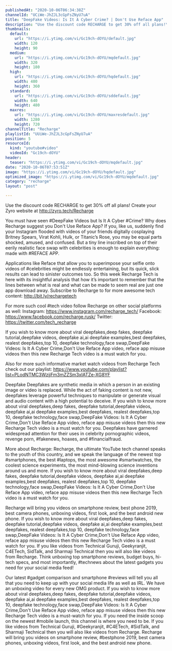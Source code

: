 ```yaml
---
publishedAt: "2020-10-06T06:34:38Z"
channelId: "UCiWe-JhZJL3cGpFsZNyU7uA"
title: "DeepFake Videos: Is It A Cyber Crime? | Don't Use Reface App"
description: "Use the discount code RECHARGE to get 30% off all plans!\nCreate your Zyro website at http://zyro.tech/Recharge\n\nYou must have seen #DeepFake Videos but Is It A Cyber #Crime? Why does Recharge suggest you Don't Use Reface App? If you, like us, suddenly find your Instagram flooded with videos of your friends digitally cosplaying Britney Spears, Virat Kohli, Hulk, or Titanic’s Rose, you may be equal parts shocked, amused, and confused. But a tiny line inscribed on top of their eerily realistic face swap with celebrities is enough to explain everything: made with #REFACE APP.\n\nApplications like Reface that allow you to superimpose your selfie onto videos of #celebrities might be endlessly entertaining, but its quick, slick results can lead to sinister outcomes too. So this week Recharge Tech is here with its insightful analysis that how it’s important to remember that the lines between what is real and what can be made to seem real are just one app download away. Subscribe to Recharge to for more awesome tech content: http://bit.ly/rechargetech\n\nFor more such cool #tech video follow Recharge on other social platforms as well:\nInstagram: https://www.instagram.com/recharge_tech/\nFacebook: https://www.facebook.com/recharge.rusk/\nTwitter: https://twitter.com/tech_recharge\n\nIf you wish to know more about viral deepfakes,deep fakes, deepfake tutorial,deepfake videos, deepfake ai,ai deepfake examples,best deepfakes, realest deepfakes,top 10, deepfake technology,face swap,DeepFake Videos: Is It A Cyber Crime,Don't Use Reface App video, reface app misuse videos then this new Recharge Tech video is a must watch for you. \n\nAlso for more such informative market watch videos from Recharge Tech check out our playlist: https://www.youtube.com/playlist?list=PLodNTMC3WzjjFm3mZZSm3xIATZe-XG8YF\n\nDeepfake\nDeepfakes are synthetic media in which a person in an existing image or video is replaced. While the act of faking content is not new, deepfakes leverage powerful techniques to manipulate or generate visual and audio content with a high potential to deceive. If you wish to know more about viral deepfakes,deep fakes, deepfake tutorial,deepfake videos, deepfake ai,ai deepfake examples,best deepfakes, realest deepfakes,top 10, deepfake technology,face swap,DeepFake Videos: Is It A Cyber Crime,Don't Use Reface App video, reface app misuse videos then this new Recharge Tech video is a must watch for you. Deepfakes have garnered widespread attention for their uses in celebrity pornographic videos, revenge porn, #fakenews, hoaxes, and #financialfraud.\n\nMore about Recharge: \nRecharge, the ultimate YouTube tech channel speaks to the youth of this country, and we speak the language of the newest top #smartphones, the best #laptops, the most awesome #smartwatches, the coolest science experiments, the most mind-blowing science inventions around us and more. If you wish to know more about viral deepfakes,deep fakes, deepfake tutorial,deepfake videos, deepfake ai,ai deepfake examples,best deepfakes, realest deepfakes,top 10, deepfake technology,face swap,DeepFake Videos: Is It A Cyber Crime,Don't Use Reface App video, reface app misuse videos then this new Recharge Tech video is a must watch for you. \n\nRecharge will bring you videos on smartphone review, best phone 2019, best camera phones, unboxing videos, first look, and the best android new phone. If you wish to know more about viral deepfakes,deep fakes, deepfake tutorial,deepfake videos, deepfake ai,ai deepfake examples,best deepfakes, realest deepfakes,top 10, deepfake technology,face swap,DeepFake Videos: Is It A Cyber Crime,Don't Use Reface App video, reface app misuse videos then this new Recharge Tech video is a must watch for you. If you like videos from Technical Guruji, Geekyranjit, C4ETech, SidTalk, and Sharmaji Technical then you will also like videos from Recharge. Think unboxing top smartphone reviews, budget buys, hi-tech specs, and most importantly, #technews about the latest gadgets you need for your social media feed! \n\nOur latest #gadget comparison and smartphone #reviews will tell you all that you need to keep up with your social media life as well as IRL. We have an unboxing video for every new OMG product. If you wish to know more about viral deepfakes,deep fakes, deepfake tutorial,deepfake videos, deepfake ai,ai deepfake examples,best deepfakes, realest deepfakes,top 10, deepfake technology,face swap,DeepFake Videos: Is It A Cyber Crime,Don't Use Reface App video, reface app misuse videos then this new Recharge Tech video is a must-watch for you. If you need the inside scoop on the newest #mobile launch, this channel is where you need to be. If you like videos from Technical Guruji, #Geekyranjit, #C4ETech, #SidTalk, and Sharmaji Technical then you will also like videos from Recharge. Recharge will bring you videos on smartphone review, #bestphone 2019, best camera phones, unboxing videos, first look, and the best android new phone."
thumbnails:
  default:
    url: "https://i.ytimg.com/vi/Gc19ch-dOYU/default.jpg"
    width: 120
    height: 90
  medium:
    url: "https://i.ytimg.com/vi/Gc19ch-dOYU/mqdefault.jpg"
    width: 320
    height: 180
  high:
    url: "https://i.ytimg.com/vi/Gc19ch-dOYU/hqdefault.jpg"
    width: 480
    height: 360
  standard:
    url: "https://i.ytimg.com/vi/Gc19ch-dOYU/sddefault.jpg"
    width: 640
    height: 480
  maxres:
    url: "https://i.ytimg.com/vi/Gc19ch-dOYU/maxresdefault.jpg"
    width: 1280
    height: 720
channelTitle: "Recharge"
playlistId: "UUiWe-JhZJL3cGpFsZNyU7uA"
position: 5
resourceId:
  kind: "youtube#video"
  videoId: "Gc19ch-dOYU"
header:
  teaser: "https://i.ytimg.com/vi/Gc19ch-dOYU/mqdefault.jpg"
date: "2020-10-06T07:53:51Z"
image: "https://i.ytimg.com/vi/Gc19ch-dOYU/hqdefault.jpg"
optimized_image: "https://i.ytimg.com/vi/Gc19ch-dOYU/mqdefault.jpg"
category: "recharge"
layout: "post"

---
```

Use the discount code RECHARGE to get 30% off all plans!
Create your Zyro website at http://zyro.tech/Recharge

You must have seen #DeepFake Videos but Is It A Cyber #Crime? Why does Recharge suggest you Don't Use Reface App? If you, like us, suddenly find your Instagram flooded with videos of your friends digitally cosplaying Britney Spears, Virat Kohli, Hulk, or Titanic’s Rose, you may be equal parts shocked, amused, and confused. But a tiny line inscribed on top of their eerily realistic face swap with celebrities is enough to explain everything: made with #REFACE APP.

Applications like Reface that allow you to superimpose your selfie onto videos of #celebrities might be endlessly entertaining, but its quick, slick results can lead to sinister outcomes too. So this week Recharge Tech is here with its insightful analysis that how it’s important to remember that the lines between what is real and what can be made to seem real are just one app download away. Subscribe to Recharge to for more awesome tech content: http://bit.ly/rechargetech

For more such cool #tech video follow Recharge on other social platforms as well:
Instagram: https://www.instagram.com/recharge_tech/
Facebook: https://www.facebook.com/recharge.rusk/
Twitter: https://twitter.com/tech_recharge

If you wish to know more about viral deepfakes,deep fakes, deepfake tutorial,deepfake videos, deepfake ai,ai deepfake examples,best deepfakes, realest deepfakes,top 10, deepfake technology,face swap,DeepFake Videos: Is It A Cyber Crime,Don't Use Reface App video, reface app misuse videos then this new Recharge Tech video is a must watch for you. 

Also for more such informative market watch videos from Recharge Tech check out our playlist: https://www.youtube.com/playlist?list=PLodNTMC3WzjjFm3mZZSm3xIATZe-XG8YF

Deepfake
Deepfakes are synthetic media in which a person in an existing image or video is replaced. While the act of faking content is not new, deepfakes leverage powerful techniques to manipulate or generate visual and audio content with a high potential to deceive. If you wish to know more about viral deepfakes,deep fakes, deepfake tutorial,deepfake videos, deepfake ai,ai deepfake examples,best deepfakes, realest deepfakes,top 10, deepfake technology,face swap,DeepFake Videos: Is It A Cyber Crime,Don't Use Reface App video, reface app misuse videos then this new Recharge Tech video is a must watch for you. Deepfakes have garnered widespread attention for their uses in celebrity pornographic videos, revenge porn, #fakenews, hoaxes, and #financialfraud.

More about Recharge: 
Recharge, the ultimate YouTube tech channel speaks to the youth of this country, and we speak the language of the newest top #smartphones, the best #laptops, the most awesome #smartwatches, the coolest science experiments, the most mind-blowing science inventions around us and more. If you wish to know more about viral deepfakes,deep fakes, deepfake tutorial,deepfake videos, deepfake ai,ai deepfake examples,best deepfakes, realest deepfakes,top 10, deepfake technology,face swap,DeepFake Videos: Is It A Cyber Crime,Don't Use Reface App video, reface app misuse videos then this new Recharge Tech video is a must watch for you. 

Recharge will bring you videos on smartphone review, best phone 2019, best camera phones, unboxing videos, first look, and the best android new phone. If you wish to know more about viral deepfakes,deep fakes, deepfake tutorial,deepfake videos, deepfake ai,ai deepfake examples,best deepfakes, realest deepfakes,top 10, deepfake technology,face swap,DeepFake Videos: Is It A Cyber Crime,Don't Use Reface App video, reface app misuse videos then this new Recharge Tech video is a must watch for you. If you like videos from Technical Guruji, Geekyranjit, C4ETech, SidTalk, and Sharmaji Technical then you will also like videos from Recharge. Think unboxing top smartphone reviews, budget buys, hi-tech specs, and most importantly, #technews about the latest gadgets you need for your social media feed! 

Our latest #gadget comparison and smartphone #reviews will tell you all that you need to keep up with your social media life as well as IRL. We have an unboxing video for every new OMG product. If you wish to know more about viral deepfakes,deep fakes, deepfake tutorial,deepfake videos, deepfake ai,ai deepfake examples,best deepfakes, realest deepfakes,top 10, deepfake technology,face swap,DeepFake Videos: Is It A Cyber Crime,Don't Use Reface App video, reface app misuse videos then this new Recharge Tech video is a must-watch for you. If you need the inside scoop on the newest #mobile launch, this channel is where you need to be. If you like videos from Technical Guruji, #Geekyranjit, #C4ETech, #SidTalk, and Sharmaji Technical then you will also like videos from Recharge. Recharge will bring you videos on smartphone review, #bestphone 2019, best camera phones, unboxing videos, first look, and the best android new phone.